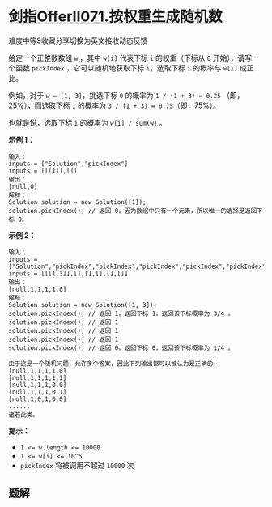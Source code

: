 # [剑指OfferII071.按权重生成随机数](https://leetcode-cn.com/problems/cuyjEf/)

难度中等9收藏分享切换为英文接收动态反馈

给定一个正整数数组 `w` ，其中 `w[i]` 代表下标 `i` 的权重（下标从 `0` 开始），请写一个函数 `pickIndex` ，它可以随机地获取下标 `i`，选取下标 `i` 的概率与 `w[i]` 成正比。



例如，对于 `w = [1, 3]`，挑选下标 `0` 的概率为 `1 / (1 + 3) = 0.25` （即，25%），而选取下标 `1` 的概率为 `3 / (1 + 3) = 0.75`（即，75%）。

也就是说，选取下标 `i` 的概率为 `w[i] / sum(w)` 。

 

**示例 1：**

```
输入：
inputs = ["Solution","pickIndex"]
inputs = [[[1]],[]]
输出：
[null,0]
解释：
Solution solution = new Solution([1]);
solution.pickIndex(); // 返回 0，因为数组中只有一个元素，所以唯一的选择是返回下标 0。
```

**示例 2：**

```
输入：
inputs = ["Solution","pickIndex","pickIndex","pickIndex","pickIndex","pickIndex"]
inputs = [[[1,3]],[],[],[],[],[]]
输出：
[null,1,1,1,1,0]
解释：
Solution solution = new Solution([1, 3]);
solution.pickIndex(); // 返回 1，返回下标 1，返回该下标概率为 3/4 。
solution.pickIndex(); // 返回 1
solution.pickIndex(); // 返回 1
solution.pickIndex(); // 返回 1
solution.pickIndex(); // 返回 0，返回下标 0，返回该下标概率为 1/4 。

由于这是一个随机问题，允许多个答案，因此下列输出都可以被认为是正确的:
[null,1,1,1,1,0]
[null,1,1,1,1,1]
[null,1,1,1,0,0]
[null,1,1,1,0,1]
[null,1,0,1,0,0]
......
诸若此类。
```

 

**提示：**

- `1 <= w.length <= 10000`
- `1 <= w[i] <= 10^5`
- `pickIndex` 将被调用不超过 `10000` 次

## 题解

